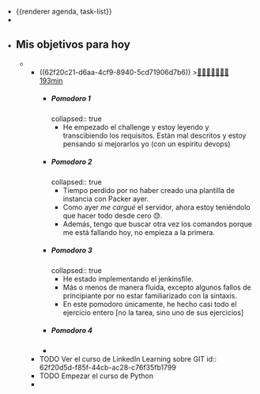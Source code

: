 - {{renderer agenda, task-list}}
-
- ## Mis objetivos para hoy
	-
		- ((62f20c21-d6aa-4cf9-8940-5cd71906d7b6)) >[🍅🍅🍅🍅🍅🍅🍅 193min](#agenda-pomo://?t=f-1660030401043-1500%2Cf-1660032504007-1500%2Cf-1660034479768-1500%2Cf-1660036546169-1500%2Cf-1660038600238-1500%2Cf-1660040735639-1500%2Cp-1660046373721-1078%2Cf-1660059822098-1500)
			- ##### Pomodoro 1
			  collapsed:: true
				- He empezado el challenge y estoy leyendo y transcibiendo los requisitos. Están mal descritos y estoy pensando si mejorarlos yo (con un espíritu devops)
			- ##### Pomodoro 2
			  collapsed:: true
				- Tiempo perdido por no haber creado una plantilla de instancia con Packer ayer.
				- Como ayer *me cargué* el servidor, ahora estoy teniéndolo que hacer todo desde cero 😓.
				- Además, tengo que buscar otra vez los comandos porque me está fallando hoy, no empieza a la primera.
			- ##### Pomodoro 3
			  collapsed:: true
				- He estado implementando el jenkinsfile.
				- Más o menos de manera fluida, excepto algunos fallos de principiante por no estar familiarizado con la sintaxis.
				- En este pomodoro únicamente, he hecho casi todo el ejercicio entero [no la tarea, sino uno de sus ejercicios]
			- ##### Pomodoro 4
			-
		- TODO Ver el curso de LinkedIn Learning sobre GIT
		  id:: 62f20d5d-f85f-44cb-ac28-c76f35fb1799
		- TODO Empezar el curso de Python
		-
